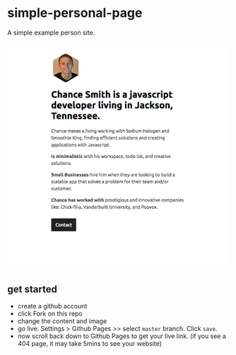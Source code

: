 # simple-personal-page

A simple example person site.

![simple personal website](./assets/simple-personal-website.png)

## get started

* create a github account
* click Fork on this repo
* change the content and image
* go live: Settings > Github Pages >> select `master` branch. Click `save`.
* now scroll back down to Github Pages to get your live link. (if you see a 404 page, it may take 5mins to see your website)
